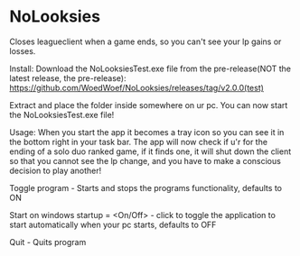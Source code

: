 # NoLooksies
Closes leagueclient when a game ends, so you can't see your lp gains or losses.

Install:
Download the NoLooksiesTest.exe file from the pre-release(NOT the latest release, the pre-release):
https://github.com/WoedWoef/NoLooksies/releases/tag/v2.0.0(test)

Extract and place the folder inside somewhere on ur pc.
You can now start the NoLooksiesTest.exe file!

Usage:
When you start the app it becomes a tray icon so you can see it in the bottom right in your task bar.
The app will now check if u'r for the ending of a solo duo ranked game, if it finds one, it will shut down the client so that you cannot see the lp change, and you have to make a conscious decision to play another!

Toggle program - Starts and stops the programs functionality, defaults to ON

Start on windows startup = <On/Off> - click to toggle the application to start automatically when your pc starts, defaults to OFF

Quit - Quits program

